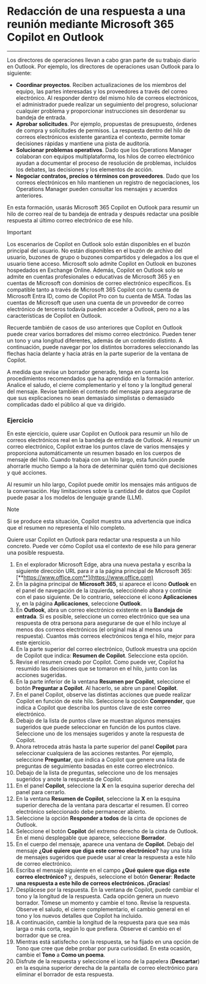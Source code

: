 # Redacción de una respuesta a una reunión mediante Microsoft 365 Copilot en Outlook
---
Los directores de operaciones llevan a cabo gran parte de su trabajo diario en Outlook. Por ejemplo, los directores de operaciones usan Outlook para lo siguiente:

- **Coordinar proyectos**. Reciben actualizaciones de los miembros del equipo, las partes interesadas y los proveedores a través del correo electrónico. Al responder dentro del mismo hilo de correos electrónicos, el administrador puede realizar un seguimiento del progreso, solucionar cualquier problema y proporcionar instrucciones sin desordenar su bandeja de entrada.
- **Aprobar solicitudes**. Por ejemplo, propuestas de presupuesto, órdenes de compra y solicitudes de permisos. La respuesta dentro del hilo de correos electrónicos existente garantiza el contexto, permite tomar decisiones rápidas y mantiene una pista de auditoría.
- **Solucionar problemas operativos**. Dado que los Operations Manager colaboran con equipos multiplataforma, los hilos de correo electrónico ayudan a documentar el proceso de resolución de problemas, incluidos los debates, las decisiones y los elementos de acción.
- **Negociar contratos, precios o términos con proveedores**. Dado que los correos electrónicos en hilo mantienen un registro de negociaciones, los Operations Manager pueden consultar los mensajes y acuerdos anteriores.

En esta formación, usarás Microsoft 365 Copilot en Outlook para resumir un hilo de correo real de tu bandeja de entrada y después redactar una posible respuesta al último correo electrónico de ese hilo.

> [!IMPORTANT]
>  Los escenarios de Copilot en Outlook solo están disponibles en el buzón principal del usuario. No están disponibles en el buzón de archivo del usuario, buzones de grupo o buzones compartidos y delegados a los que el usuario tiene acceso. Microsoft solo admite Copilot en Outlook en buzones hospedados en Exchange Online. Además, Copilot en Outlook solo se admite en cuentas profesionales o educativas de Microsoft 365 y en cuentas de Microsoft con dominios de correo electrónico específicos. Es compatible tanto a través de Microsoft 365 Copilot con tu cuenta de Microsoft Entra ID, como de Copilot Pro con tu cuenta de MSA. Todas las cuentas de Microsoft que usen una cuenta de un proveedor de correo electrónico de terceros todavía pueden acceder a Outlook, pero no a las características de Copilot en Outlook.

Recuerde también de casos de uso anteriores que Copilot en Outlook puede crear varios borradores del mismo correo electrónico. Pueden tener un tono y una longitud diferentes, además de un contenido distinto. A continuación, puede navegar por los distintos borradores seleccionando las flechas hacia delante y hacia atrás en la parte superior de la ventana de Copilot.

A medida que revise un borrador generado, tenga en cuenta los procedimientos recomendados que ha aprendido en la formación anterior. Analice el saludo, el cierre complementario y el tono y la longitud general del mensaje. Revise también el contexto del mensaje para asegurarse de que sus explicaciones no sean demasiado simplistas o demasiado complicadas dado el público al que va dirigido.

### Ejercicio

En este ejercicio, quiere usar Copilot en Outlook para resumir un hilo de correos electrónicos real en la bandeja de entrada de Outlook. Al resumir un correo electrónico, Copilot extrae los puntos clave de varios mensajes y proporciona automáticamente un resumen basado en los cuerpos de mensaje del hilo. Cuando trabaja con un hilo largo, esta función puede ahorrarle mucho tiempo a la hora de determinar quién tomó qué decisiones y qué acciones.

Al resumir un hilo largo, Copilot puede omitir los mensajes más antiguos de la conversación. Hay limitaciones sobre la cantidad de datos que Copilot puede pasar a los modelos de lenguaje grande (LLM). 

> [!NOTE]
> Si se produce esta situación, Copilot muestra una advertencia que indica que el resumen no representa el hilo completo.

Quiere usar Copilot en Outlook para redactar una respuesta a un hilo concreto. Puede ver cómo Copilot usa el contexto de ese hilo para generar una posible respuesta.

1. En el explorador Microsoft Edge, abra una nueva pestaña y escriba la siguiente dirección URL para ir a la página principal de Microsoft 365: [**https://www.office.com**](https://www.office.com)
1. En la página principal de **Microsoft 365**, si aparece el icono **Outlook** en el panel de navegación de la izquierda, selecciónelo ahora y continúe con el paso siguiente. De lo contrario, seleccione el icono **Aplicaciones** y, en la página **Aplicaciones**, seleccione **Outlook**.
1. En **Outlook**, abra un correo electrónico existente en la **Bandeja de entrada**. Si es posible, seleccione un correo electrónico que sea una respuesta de otra persona para asegurarse de que el hilo incluye al menos dos correos electrónicos (el original más al menos una respuesta). Cuantos más correos electrónicos tenga el hilo, mejor para este ejercicio.
1. En la parte superior del correo electrónico, Outlook muestra una opción de Copilot que indica: **Resumen de Copilot**. Seleccione esta opción.
1. Revise el resumen creado por Copilot. Como puede ver, Copilot ha resumido las decisiones que se tomaron en el hilo, junto con las acciones sugeridas.
1. En la parte inferior de la ventana **Resumen por Copilot**, seleccione el botón **Preguntar a Copilot**. Al hacerlo, se abre un panel **Copilot**.
1. En el panel Copilot, observe las distintas acciones que puede realizar Copilot en función de este hilo. Seleccione la opción **Comprender**, que indica a Copilot que describa los puntos clave de este correo electrónico. 
1. Debajo de la lista de puntos clave se muestran algunos mensajes sugeridos que puede seleccionar en función de los puntos clave. Seleccione uno de los mensajes sugeridos y anote la respuesta de Copilot.
1. Ahora retroceda atrás hasta la parte superior del panel **Copilot** para seleccionar cualquiera de las acciones restantes. Por ejemplo, seleccione **Preguntar**, que indica a Copilot que genere una lista de preguntas de seguimiento basadas en este correo electrónico. 
1. Debajo de la lista de preguntas, seleccione uno de los mensajes sugeridos y anote la respuesta de Copilot.
1. En el panel **Copilot**, seleccione la **X** en la esquina superior derecha del panel para cerrarlo.
1. En la ventana **Resumen de Copilot**, seleccione la **X** en la esquina superior derecha de la ventana para descartar el resumen. El correo electrónico seleccionado debe permanecer abierto.
1. Seleccione la opción **Responder a todos** de la cinta de opciones de Outlook.
1. Seleccione el botón **Copilot** del extremo derecho de la cinta de Outlook. En el menú desplegable que aparece, seleccione **Borrador**.
1. En el cuerpo del mensaje, aparece una ventana de **Copilot**. Debajo del mensaje **¿Qué quiere que diga este correo electrónico?** hay una lista de mensajes sugeridos que puede usar al crear la respuesta a este hilo de correo electrónico.
1. Escriba el mensaje siguiente en el campo **¿Qué quiere que diga este correo electrónico?** y, después, seleccione el botón **Generar**: **Redacte una respuesta a este hilo de correos electrónicos. ¡Gracias**!
1. Desplácese por la respuesta. En la ventana de Copilot, puede cambiar el tono y la longitud de la respuesta. Cada opción genera un nuevo borrador.  Tómese un momento y cambie el tono. Revise la respuesta. Observe el saludo, el cierre complementario, el cambio general en el tono y los nuevos detalles que Copilot ha incluido.
1. A continuación, cambie la longitud de la respuesta para que sea más larga o más corta, según lo que prefiera. Observe el cambio en el borrador que se crea. 
1. Mientras está satisfecho con la respuesta, se ha fijado en una opción de Tono que cree que debe probar por pura curiosidad. En esta ocasión, cambie el **Tono** a **Como un poema**.
1. Disfrute de la respuesta y seleccione el icono de la papelera (**Descartar**) en la esquina superior derecha de la pantalla de correo electrónico para eliminar el borrador de esta respuesta.
